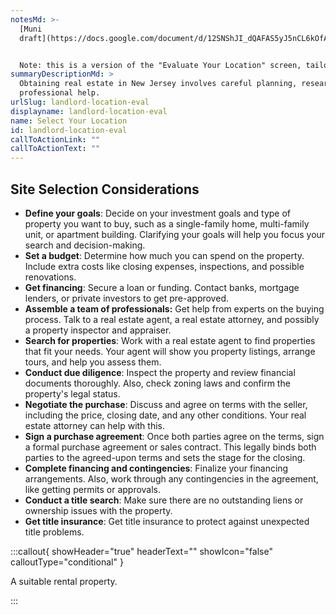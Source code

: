 ```yaml
---
notesMd: >-
  [Muni
  draft](https://docs.google.com/document/d/12SNShJI_dQAFAS5yJ5nCL6kOfAknWOvjn4-W7B_TqP8/edit?usp=sharing)


  Note: this is a version of the "Evaluate Your Location" screen, tailored to residential landlords. Updated to a Grade 10 reading level and more relevant language.
summaryDescriptionMd: >
  Obtaining real estate in New Jersey involves careful planning, research, and
  professional help.
urlSlug: landlord-location-eval
displayname: landlord-location-eval
name: Select Your Location
id: landlord-location-eval
callToActionLink: ""
callToActionText: ""
---
```


## Site Selection Considerations

- **Define your goals**: Decide on your investment goals and type of property you want to buy, such as a single-family home, multi-family unit, or apartment building. Clarifying your goals will help you focus your search and decision-making.
- **Set a budget**: Determine how much you can spend on the property. Include extra costs like closing expenses, inspections, and possible renovations.
- **Get financing**: Secure a loan or funding. Contact banks, mortgage lenders, or private investors to get pre-approved.
- **Assemble a team of professionals:** Get help from experts on the buying process. Talk to a real estate agent, a real estate attorney, and possibly a property inspector and appraiser.
- **Search for properties**: Work with a real estate agent to find properties that fit your needs. Your agent will show you property listings, arrange tours, and help you assess them.
- **Conduct due diligence**: Inspect the property and review financial documents thoroughly. Also, check zoning laws and confirm the property's legal status.
- **Negotiate the purchase**: Discuss and agree on terms with the seller, including the price, closing date, and any other conditions. Your real estate attorney can help with this.
- **Sign a purchase agreement**: Once both parties agree on the terms, sign a formal purchase agreement or sales contract. This legally binds both parties to the agreed-upon terms and sets the stage for the closing.
- **Complete financing and contingencies**: Finalize your financing arrangements. Also, work through any contingencies in the agreement, like getting permits or approvals.
- **Conduct a title search**: Make sure there are no outstanding liens or ownership issues with the property.
- **Get title insurance**: Get title insurance to protect against unexpected title problems.

:::callout{ showHeader="true" headerText="" showIcon="false" calloutType="conditional" }

A suitable rental property.

:::
